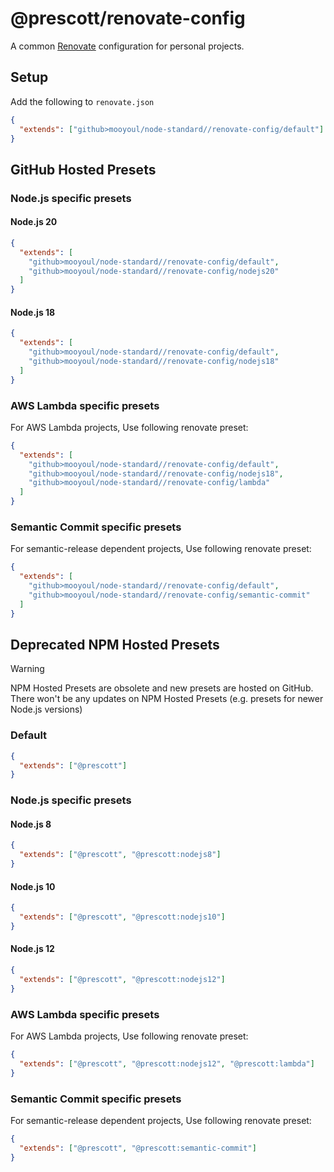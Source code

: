 # @prescott/renovate-config

A common [Renovate](https://github.com/renovatebot/renovate) configuration for personal projects.

## Setup

Add the following to `renovate.json`

```json
{
  "extends": ["github>mooyoul/node-standard//renovate-config/default"]
}
```

## GitHub Hosted Presets

### Node.js specific presets

#### Node.js 20

```json
{
  "extends": [
    "github>mooyoul/node-standard//renovate-config/default",
    "github>mooyoul/node-standard//renovate-config/nodejs20"
  ]
}
```
#### Node.js 18

```json
{
  "extends": [
    "github>mooyoul/node-standard//renovate-config/default",
    "github>mooyoul/node-standard//renovate-config/nodejs18"
  ]
}
```


### AWS Lambda specific presets

For AWS Lambda projects, Use following renovate preset:

```json
{
  "extends": [
    "github>mooyoul/node-standard//renovate-config/default",
    "github>mooyoul/node-standard//renovate-config/nodejs18",
    "github>mooyoul/node-standard//renovate-config/lambda"
  ]
}
```
### Semantic Commit specific presets

For semantic-release dependent projects, Use following renovate preset:

```json
{
  "extends": [
    "github>mooyoul/node-standard//renovate-config/default",
    "github>mooyoul/node-standard//renovate-config/semantic-commit"
  ]
}
```


## Deprecated NPM Hosted Presets

> [!WARNING]
> NPM Hosted Presets are obsolete and new presets are hosted on GitHub.
> There won't be any updates on NPM Hosted Presets (e.g. presets for newer Node.js versions)

### Default

```json
{
  "extends": ["@prescott"]
}
```

### Node.js specific presets

#### Node.js 8

```json
{
  "extends": ["@prescott", "@prescott:nodejs8"]
}
```

#### Node.js 10

```json
{
  "extends": ["@prescott", "@prescott:nodejs10"]
}
```
#### Node.js 12

```json
{
  "extends": ["@prescott", "@prescott:nodejs12"]
}
```


### AWS Lambda specific presets

For AWS Lambda projects, Use following renovate preset:

```json
{
  "extends": ["@prescott", "@prescott:nodejs12", "@prescott:lambda"]
}
```

### Semantic Commit specific presets

For semantic-release dependent projects, Use following renovate preset:

```json
{
  "extends": ["@prescott", "@prescott:semantic-commit"]
}
```
